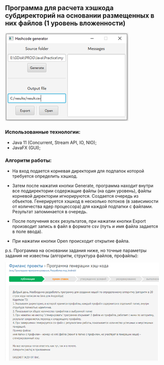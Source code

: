 ## Программа для расчета хэшкода субдиректорий на основании размещенных в них файлов (1 уровень вложенности)

![Скриншот gui](appScreen.png)

### Использованные технологии:
* Java 11 (Concurrent, Stream API, IO, NIO);
* JavaFX (GUI);

### Алгоритм работы:

* На вход подается корневая директория для подпапок которой требуется определить хэшкод.

* Затем после нажатия кнопки Generate, программа находит внутри все поддиректории содержащие файлы (на один уровень), файлы корневой директории игнорируются.
 Создается очередь из объектов. Генерируется хэшкод в несколько потоков (в зависимости от количества ядер процессора) 
для каждой подпапки с файлами. Результат запоминается в очередь.

* После получения всех результатов, при нажатии кнопки Export производит запись в файл в формате csv 
(путь и имя файла задается в поле ввода).

* При нажатии кнопки Open происходит открытие файла.


p.s. Программа на основании задания ниже, но точные параметры задания не известны (алгоритм, структура файлов, профайлы):

![Скриншот задания](HashTask.png)

